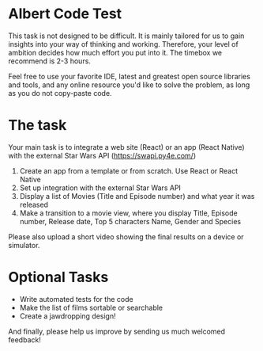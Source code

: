 # Albert Code Test
This task is not designed to be difficult. It is mainly tailored for us to gain insights into your way of thinking and working. Therefore, your level of ambition decides how much effort you put into it. The timebox we recommend is 2-3 hours. 

Feel free to use your favorite IDE, latest and greatest open source libraries and tools, and any online resource you'd like to solve the problem, as long as you do not copy-paste code.

# The task
Your main task is to integrate a web site (React) or an app (React Native) with the external Star Wars API (https://swapi.py4e.com/)

1. Create an app from a template or from scratch. Use React or React Native
2. Set up integration with the external Star Wars API
3. Display a list of Movies (Title and Episode number) and what year it was released
4. Make a transition to a movie view, where you display Title, Episode number, Release date, Top 5 characters Name, Gender and Species

Please also upload a short video showing the final results on a device or simulator.

# Optional Tasks
* Write automated tests for the code
* Make the list of films sortable or searchable
* Create a jawdropping design!

And finally, please help us improve by sending us much welcomed feedback!
